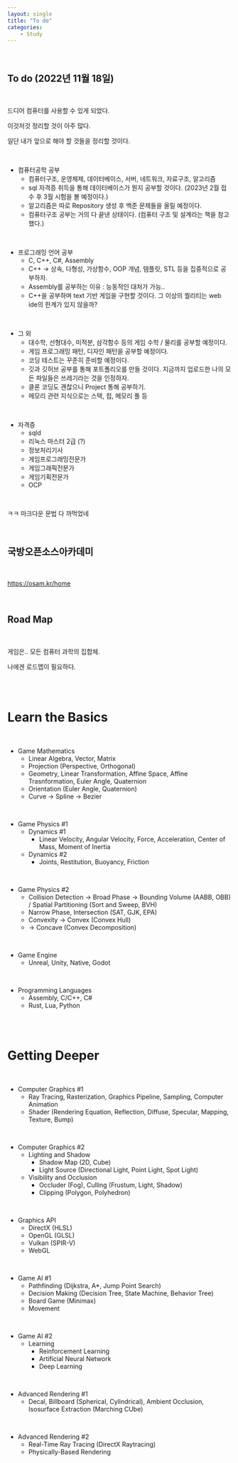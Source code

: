 ```yaml
---
layout: single
title: "To do"
categories:
    - Study
---
```


<br>

## To do (2022년 11월 18일)

<br>

드디어 컴퓨터를 사용할 수 있게 되었다.

이것저것 정리할 것이 아주 많다.

일단 내가 앞으로 해야 할 것들을 정리할 것이다.

<br>

- 컴퓨터공학 공부
  - 컴퓨터구조, 운영체제, 데이터베이스, 서버, 네트워크, 자료구조, 알고리즘
  - sql 자격증 취득을 통해 데이터베이스가 뭔지 공부할 것이다. (2023년 2월 접수 후 3월 시험을 볼 예정이다.) 
  - 알고리즘은 따로 Repository 생성 후 백준 문제들을 올릴 예정이다.
  - 컴퓨터구조 공부는 거의 다 끝낸 상태이다. (컴퓨터 구조 및 설계라는 책을 참고했다.)

<br>

- 프로그래밍 언어 공부
  - C, C++, C#, Assembly 
  - C++ &rarr; 상속, 다형성, 가상함수, OOP 개념, 템플릿, STL 등을 집중적으로 공부하자.
  - Assembly를 공부하는 이유 : 능동적인 대처가 가능..
  - C++을 공부하며 text 기반 게임을 구현할 것이다. 그 이상의 퀄리티는 web ide의 한계가 있지 않을까?

<br>

- 그 외
  - 대수학, 선형대수, 미적분, 삼각함수 등의 게임 수학 / 물리를 공부할 예정이다.
  - 게임 프로그래밍 패턴, 디자인 패턴을 공부할 예정이다.
  - 코딩 테스트는 꾸준히 준비할 예정이다.
  - 깃과 깃허브 공부를 통해 포트폴리오를 만들 것이다. 지금까지 업로드한 나의 모든 파일들은 쓰레기라는 것을 인정하자.
  - 클론 코딩도 괜찮으니 Project 통해 공부하기.
  - 메모리 관련 지식으로는 스택, 힙, 메모리 풀 등

<br>

- 자격증
  - sqld
  - 리눅스 마스터 2급 (?)
  - 정보처리기사
  - 게임프로그래밍전문가
  - 게임그래픽전문가 
  - 게임기획전문가
  - OCP

<br>

ㅋㅋ 마크다운 문법 다 까먹었네

<br>

## 국방오픈소스아카데미

<br>

https://osam.kr/home

<br>

## Road Map

<br>

게임은.. 모든 컴퓨터 과학의 집합체.

나에겐 로드맵이 필요하다.

<br>

<br>

# Learn the Basics 

<br>

- Game Mathematics
    - Linear Algebra, Vector, Matrix
    - Projection (Perspective, Orthogonal)
    - Geometry, Linear Transformation, Affine Space, Affine Trasnformation, Euler Angle, Quaternion
    - Orientation (Euler Angle, Quaternion)
    - Curve &rarr; Spline &rarr; Bezier

<br>

- Game Physics #1
  - Dynamics #1
    - Linear Velocity, Angular Velocity, Force, Acceleration, Center of Mass, Moment of Inertia
  - Dynamics #2
    - Joints, Restitution, Buoyancy, Friction

<br>

- Game Physics #2
  - Collision Detection &rarr; Broad Phase &rarr; Bounding Volume (AABB, OBB) / Spatial Partitioning (Sort and Sweep, BVH)
  - Narrow Phase, Intersection (SAT, GJK, EPA)
  - Convexity &rarr; Convex (Convex Hull)
  - &rarr; Concave (Convex Decomposition)

<br>

- Game Engine
  - Unreal, Unity, Native, Godot

<br>

- Programming Languages
  - Assembly, C/C++, C#
  - Rust, Lua, Python

<br>

<br>

# Getting Deeper

<br>

- Computer Graphics #1
  - Ray Tracing, Rasterization, Graphics Pipeline, Sampling, Computer Animation
  - Shader (Rendering Equation, Reflection, Diffuse, Specular, Mapping, Texture, Bump)

<br>

- Computer Graphics #2
  - Lighting and Shadow
    - Shadow Map (2D, Cube)
    - Light Source (Directional Light, Point Light, Spot Light)
  - Visibility and Occlusion
    - Occluder (Fog), Culling (Frustum, Light, Shadow)
    - Clipping (Polygon, Polyhedron)

<br>

- Graphics API
  - DirectX (HLSL)
  - OpenGL (GLSL)
  - Vulkan (SPIR-V)
  - WebGL

<br>

- Game AI #1
  - Pathfinding (Dijkstra, A*, Jump Point Search)
  - Decision Making (Decision Tree, State Machine, Behavior Tree)
  - Board Game (Minimax)
  - Movement

<br>

- Game AI #2
  - Learning
    - Reinforcement Learning
    - Artificial Neural Network
    - Deep Learning

<br>

- Advanced Rendering #1
  - Decal, Billboard (Spherical, Cylindrical), Ambient Occlusion, Isosurface Extraction (Marching CUbe)

<br>

- Advanced Rendering #2
  - Real-Time Ray Tracing (DirectX Raytracing)
  - Physically-Based Rendering



